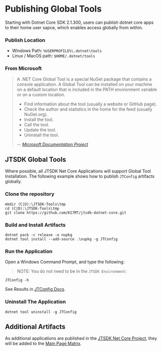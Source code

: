 # Publishing Global Tools

Starting with Dotnet Core SDK 2.1.300, users can publish dotnet core apps to
their home user sapce, which enables access globally from within.

### Publish Location

- Windows Path: `%USERPROFILE%\.dotnet\tools`
- Linux / MacOS path: `$HOME/.dotnet/tools`

### From Microsoft

> A .NET Core Global Tool is a special NuGet package that contains a console
> application. A Global Tool can be installed on your machine on a default
> location that is included in the PATH environment variable or on a custom
> location.
>
> - Find information about the tool (usually a website or GitHub page).
> - Check the author and statistics in the home for the feed (usually NuGet.org).
> - Install the tool.
> - Call the tool.
> - Update the tool.
> - Uninstall the tool.
>
> -- <cite>[Microsoft Documentation Project](https://docs.microsoft.com/en-us/dotnet/core/tools/global-tools)</cite>

## JTSDK Global Tools

Where possible, all JTSDK Net Core Applications will support Global Tool
Installation. The following example shows how to publish `JTConfig`
artifacts globally.

### Clone the repository

``` shell
mkdir (C|D):\JTSDK-Tools\tmp
cd (C|D):\JTSDK-Tools\tmp
git clone https://github.com/KI7MT/jtsdk-dotnet-core.git
```

### Build and Install Artifacts

``` shell
dotnet pack -c release -o nupkg
dotnet tool install --add-source .\nupkg -g JTConfig
```

### Run the Application

Open a Windows Command Prompt, and type the following:

>NOTE: You do not need to be in the `JTSDK Environment`:

``` shell
JTConfig -h
```

See Results in [JTConfig Docs](https://github.com/KI7MT/jtsdk-dotnet-core/blob/master/docs/tools/JTConfig.md#usage).

### Uninstall The Application

``` shell
dotnet tool uninstall -g JTConfig
```

## Additional Artifacts

As additional applications are published in the [JTSDK Net Core Project](https://github.com/KI7MT/jtsdk-dotnet-core), they will be added to the [Main Page Matrix](https://github.com/KI7MT/jtsdk-dotnet-core#global-tool-matrix).
